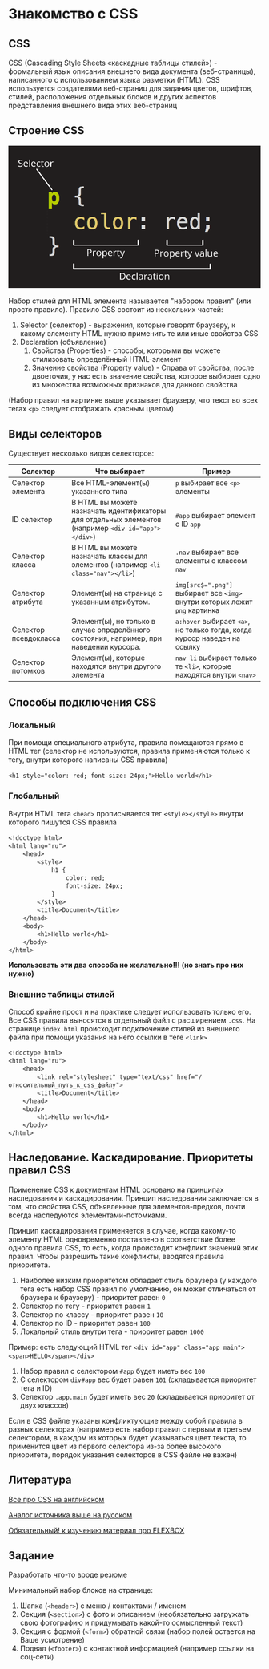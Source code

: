 # Знакомство с CSS

## CSS

CSS (Cascading Style Sheets «каскадные таблицы стилей») - формальный язык описания внешнего вида документа
(веб-страницы), написанного с использованием языка разметки (HTML). CSS используется создателями веб-страниц для задания
цветов, шрифтов, стилей, расположения отдельных блоков и других аспектов представления внешнего вида этих веб-страниц

## Строение CSS
![](assets/css.png)

Набор стилей для HTML элемента называется "набором правил" (или просто правило).
Правило CSS состоит из нескольких частей:

1. Selector (селектор) -  выражения, которые говорят браузеру, к какому элементу HTML нужно применить
те или иные свойства CSS
2. Declaration (объявление)
   1. Свойства (Properties) - способы, которыми вы можете стилизовать определённый HTML-элемент
   2. Значение свойства (Property value) - Справа от свойства, после двоеточия, у нас есть значение свойства,
   которое выбирает одно из множества возможных признаков для данного свойства

(Набор правил на картинке выше указывает браузеру, что текст во всех тегах `<p>` следует отображать красным цветом)

## Виды селекторов

Существует несколько видов селекторов:

| Селектор      | Что выбирает | Пример |
| ----------- | ----------- | -----------  |
| Селектор элемента  | Все HTML-элемент(ы) указанного типа | `p` выбирает все `<p>` элементы  |
| ID селектор  | В HTML вы можете назначать идентификаторы для отдельных элементов (например `<div id="app"></div>`) | `#app` выбирает элемент с ID `app`  |
| Селектор класса  | В HTML вы можете назначать классы для элементов (например `<li class="nav"></li>`) | `.nav` выбирает все элементы с классом `nav`  |
| Селектор атрибута  | Элемент(ы) на странице с указанным атрибутом. | `img[src$=".png"]` выбирает все `<img>` внутри которых лежит `png` картинка  |
| Селектор псевдокласса  | Элемент(ы), но только в случае определённого состояния, например, при наведении курсора. | `a:hover` выбирает `<a>`, но только тогда, когда курсор наведен на ссылку  |
| Селектор потомков  | Элемент(ы), которые находятся внутри другого элемента | `nav li` выбирает только те `<li>`, которые находятся внутри `<nav>`  |

## Способы подключения CSS

### Локальный
При помощи специального атрибута, правила помещаются прямо в HTML тег (селектор не используются,
правила применяются только к тегу, внутри которого написаны CSS правила)

`<h1 style="color: red; font-size: 24px;">Hello world</h1>`

### Глобальный
Внутри HTML тега `<head>` прописывается тег `<style></style>` внутри которого пишутся CSS правила


    <!doctype html>
    <html lang="ru">
        <head>
            <style>
                h1 {
                    color: red;
                    font-size: 24px;
                }
            </style>
            <title>Document</title>
        </head>
        <body>
            <h1>Hello world</h1>
        </body>
    </html>


**Использовать эти два способа не желательно!!! (но знать про них нужно)**

### Внешние таблицы стилей

Способ крайне прост и на практике следует использовать только его. Все CSS правила выносятся в отдельный файл с
расширением `.css`. На странице `index.html` происходит подключение стилей из внешнего файла при помощи указания на него
ссылки в теге `<link>`

    <!doctype html>
    <html lang="ru">
        <head>
            <link rel="stylesheet" type="text/css" href="/относительный_путь_к_css_файлу">
            <title>Document</title>
        </head>
        <body>
            <h1>Hello world</h1>
        </body>
    </html>

## Наследование. Каскадирование. Приоритеты правил CSS

Применение CSS к документам HTML основано на принципах наследования и каскадирования. Принцип наследования заключается
в том, что свойства CSS, объявленные для элементов-предков, почти всегда наследуются элементами-потомками.

Принцип каскадирования применяется в случае, когда какому-то элементу HTML одновременно поставлено в соответствие более
одного правила CSS, то есть, когда происходит конфликт значений этих правил. Чтобы разрешить такие конфликты, вводятся
правила приоритета.

1. Наиболее низким приоритетом обладает стиль браузера (у каждого тега есть набор CSS правил по умолчанию, он может
отличаться от браузера к браузеру) - приоритет равен `0`
2. Селектор по тегу - приоритет равен `1`
3. Селектор по классу - приоритет равен `10`
4. Селектор по ID - приоритет равен `100`
5. Локальный стиль внутри тега - приоритет равен `1000`

Пример: есть следующий HTML тег `<div id="app" class="app main"><span>HELLO</span></div>`

1. Набор правил с селектором `#app` будет иметь вес `100`
2. С селектором `div#app` вес будет равен `101` (складывается приоритет тега и ID)
3. Селектор `.app.main` будет иметь вес `20` (складывается приоритет от двух классов)

Если в CSS файле указаны конфликтующие между собой правила в разных селекторах (например есть
набор правил с первым и третьем селектором, в каждом из которых будет указываться цвет текста, то применится цвет
из первого селектора из-за более высокого приоритета, порядок указания селекторов в CSS файле не важен)

## Литература

[Все про CSS на английском](https://www.w3schools.com/css/default.asp)

[Аналог источника выше на русском](https://html5book.ru/css-css3/)


[Обязательный! к изучению материал про FLEXBOX](https://tproger.ru/translations/how-css-flexbox-works/)

## Задание

Разработать что-то вроде резюме

Минимальный набор блоков на странице:
1. Шапка (`<header>`) с меню / контактами / именем
2. Секция (`<section>`) с фото и описанием (необязательно загружать свою фотографию и придумывать 
какой-то осмысленный текст)
3. Секция с формой (`<form>`) обратной связи (набор полей остается на Ваше усмотрение)
4. Подвал (`<footer>`) с контактной информацией (например ссылки на соц-сети)

